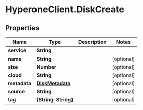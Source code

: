 # HyperoneClient.DiskCreate

## Properties

Name | Type | Description | Notes
------------ | ------------- | ------------- | -------------
**service** | **String** |  | 
**name** | **String** |  | [optional] 
**size** | **Number** |  | [optional] 
**cloud** | **String** |  | [optional] 
**metadata** | [**DiskMetadata**](DiskMetadata.md) |  | [optional] 
**source** | **String** |  | [optional] 
**tag** | **{String: String}** |  | [optional] 


